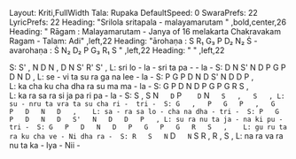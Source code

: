 Layout: Kriti,FullWidth
Tala: Rupaka
DefaultSpeed: 0
SwaraPrefs: 22
LyricPrefs: 22
Heading: "Srilola sritapala - malayamarutam " ,bold,center,26
Heading: "  Rāgam : Malayamarutam - Janya of 16 melakarta Chakravakam Ragam - Talam: Adi" ,left,22
Heading: "ārohaṇa : S R₁ G₃ P D₂ N₂ Ṡ  - avarohaṇa : Ṡ N₂ D₂ P G₃ R₁ S  " ,left,22
Heading: " " ,left,22
 
S: S'   ,   N   D   N   ,   D   N   S'   R'   S'   ,
L: sri lo - la - sri ta pa - - la - 
S: D   N   S'   N   D   P    G   P   D   N   D   ,
L: se - vi ta su ra ga na lee - la - 
S: P   G   P   D   N   D   S'   N   D   D   P   ,   
L: ka cha ku cha dha ra su ma ma - la - 
S: G   P   D   N   D   P    G   P   G   R   S   ,      
L: ka ra sa ra si ja pa ri pa - la -
S: S   ,   S   N`   D`   P`    D`   N`   S   ,   S   ,
L: su - nru ta vra ta su cha ri -  tri - 
S: G   ,   P   G   P   ,   G   P   D   N   D   ,   
L: sa - ra sa lo - cha na dha - tri - 
S: P   G   P   D   N   D   S'   N   D   D   P   ,
L: su ra nu ta ja - na ki pu - tri - 
S: G   P   D   N   D   P   G   P   G   R   S   ,   
L: gu ru ta ra ku cha ve - Ni dha ra - 
S: R   S   N`   D`   N`   S   R   ,   R   ,   S   ,
L: na ra va ra nu ta ka - lya - Nii - 